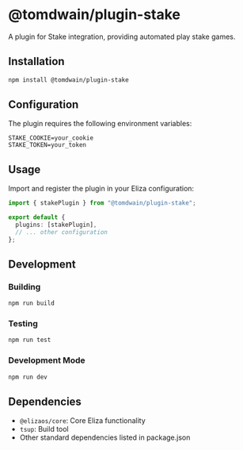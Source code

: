 # @tomdwain/plugin-stake

A plugin for Stake integration, providing automated play stake games.

## Installation

```bash
npm install @tomdwain/plugin-stake
```

## Configuration

The plugin requires the following environment variables:

```env
STAKE_COOKIE=your_cookie
STAKE_TOKEN=your_token
```

## Usage

Import and register the plugin in your Eliza configuration:

```typescript
import { stakePlugin } from "@tomdwain/plugin-stake";

export default {
  plugins: [stakePlugin],
  // ... other configuration
};
```

## Development

### Building

```bash
npm run build
```

### Testing

```bash
npm run test
```

### Development Mode

```bash
npm run dev
```

## Dependencies

- `@elizaos/core`: Core Eliza functionality
- `tsup`: Build tool
- Other standard dependencies listed in package.json
